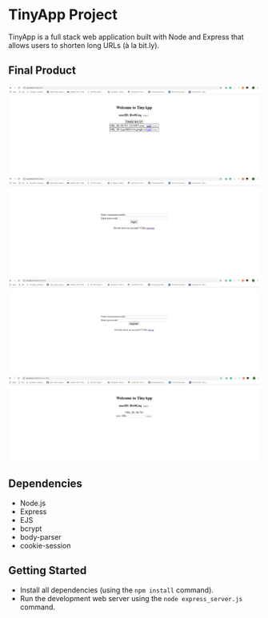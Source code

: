 # TinyApp Project

TinyApp is a full stack web application built with Node and Express that allows users to shorten long URLs (à la bit.ly).

## Final Product

!["screenshot of urls-page"](https://github.com/XiaoyongXu/TinyApp/blob/master/docs/urls-page.png?raw=true)
!["screenshot of login-page&quot"](https://github.com/XiaoyongXu/TinyApp/blob/master/docs/login-page.png?raw=true)
!["screenshot of register-page"](https://github.com/XiaoyongXu/TinyApp/blob/master/docs/register-page.png?raw=true)
!["screenshot of url-edit-page"](https://github.com/XiaoyongXu/TinyApp/blob/master/docs/edit-page.png?raw=true)


## Dependencies

- Node.js
- Express
- EJS
- bcrypt
- body-parser
- cookie-session

## Getting Started

- Install all dependencies (using the `npm install` command).
- Run the development web server using the `node express_server.js` command.
